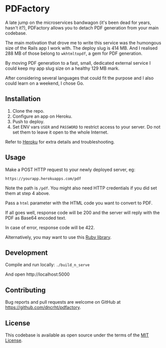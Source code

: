 # PDFactory

A late jump on the microservices bandwagon (it's been dead for years, hasn't it?), PDFactory allows you to detach PDF generation from your main codebase.

The main motivation that drove me to write this service was the humongous size of the Rails app I work with. The deploy slug is 414 MB. And I realised 288 MB of those belong to `wkhtmltopdf`, a gem for PDF generation.

By moving PDF generation to a fast, small, dedicated external service I could keep my app slug size on a healthy 129 MB mark.

After considering several languages that could fit the purpose and I also could learn on a weekend, I chose Go.

## Installation

1. Clone the repo.
2. Configure an app on Heroku.
3. Push to deploy.
4. Set ENV vars `USER` and `PASSWORD` to restrict access to your server. Do not set them to leave it open to the whole Internet.


Refer to [Heroku](https://devcenter.heroku.com/categories/go-support) for extra details and troubleshooting.

## Usage

Make a POST HTTP request to your newly deployed server, eg:

`https://yourapp.herokuapps.com/pdf`

Note the path is `/pdf`. You might also need HTTP credentials if you did set them at step 4 above.

Pass a `html` parameter with the HTML code you want to convert to PDF.

If all goes well, response code will be 200 and the server will reply with the PDF as Base64 encoded text.

In case of error, response code will be 422.

Alternatively, you may want to use this [Ruby library](https://github.com/dncrht/pdfactory-client).

## Development

Compile and run locally:
`./build_n_serve`

And open http://localhost:5000

## Contributing

Bug reports and pull requests are welcome on GitHub at https://github.com/dncrht/pdfactory.

## License

This codebase is available as open source under the terms of the [MIT License](https://opensource.org/licenses/MIT).
